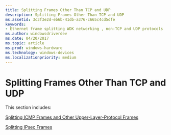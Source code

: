 ```yaml
---
title: Splitting Frames Other Than TCP and UDP
description: Splitting Frames Other Than TCP and UDP
ms.assetid: 3c3f3e2d-eb6b-41db-a376-c665c4cd5dfe
keywords:
- Ethernet frame splitting WDK networking , non-TCP and UDP protocols
ms.author: windowsdriverdev
ms.date: 04/20/2017
ms.topic: article
ms.prod: windows-hardware
ms.technology: windows-devices
ms.localizationpriority: medium
---
```


# Splitting Frames Other Than TCP and UDP





This section includes:

[Splitting ICMP Frames and Other Upper-Layer-Protocol Frames](splitting-icmp-frames-and-other-upper-layer-protocol-frames.md)

[Splitting IPsec Frames](splitting-ipsec-frames.md)

 

 





